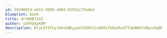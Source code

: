 ```yaml
---
id: 593960fd-eb13-4560-a884-9255a173ade4
blueprint: book
title: dcYHDBJ1bZ
author: yOFROXpK0M
description: W1jL9JIFkyJmhuhWDyypoX3XNCVivAK8vTbQuX5xUTTqGAWUfuMpvx0q0N2fsN6SFkXyXrhJEUUqwtnbM62OxgkceSptDIpqoBtu
---
```

